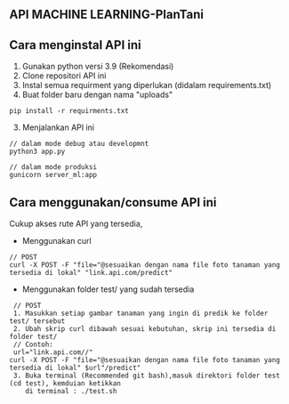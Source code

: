 ## API MACHINE LEARNING-PlanTani
## Cara menginstal API ini
1. Gunakan python versi 3.9 (Rekomendasi)
2. Clone repositori API ini
3. Instal semua requirment yang diperlukan (didalam requirements.txt)
4. Buat folder baru dengan nama "uploads"
```
pip install -r requirments.txt
```
3. Menjalankan API ini
```
// dalam mode debug atau developmnt 
python3 app.py

// dalam mode produksi 
gunicorn server_ml:app
```
## Cara menggunakan/consume API ini 
Cukup akses rute API yang tersedia,
- Menggunakan curl
```
// POST 
curl -X POST -F "file="@sesuaikan dengan nama file foto tanaman yang tersedia di lokal" "link.api.com/predict"
```
- Menggunakan folder test/ yang sudah tersedia
```
 // POST 
 1. Masukkan setiap gambar tanaman yang ingin di predik ke folder test/ tersebut
 2. Ubah skrip curl dibawah sesuai kebutuhan, skrip ini tersedia di folder test/
 // Contoh:
 url="link.api.com//"
curl -X POST -F "file="@sesuaikan dengan nama file foto tanaman yang tersedia di lokal" $url"/predict"
 3. Buka terminal (Recommended git bash),masuk direktori folder test (cd test), kemduian ketikkan 
    di terminal : ./test.sh


